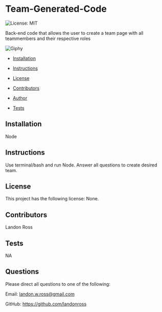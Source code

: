 # Team-Generated-Code

![License: MIT](https://img.shields.io/badge/License-None-informational "License Badge")

Back-end code that allows the user to create a team page with all teammembers and their respective roles

![Giphy]("./output/Object.gif")

* [Installation](#Installation)

* [Instructions](#Instructions)

* [License](#License)

* [Contributors](#Contributors)

* [Author](#Author)

* [Tests](#Tests)

## Installation
Node

## Instructions
Use terminal/bash and run Node. Answer all questions to create desired team.

## License 
This project has the following license: None.

## Contributors
Landon Ross

## Tests
NA

## Questions
Please direct all questions to one of the following:

Email: landon.w.ross@gmail.com

GitHub: https://github.com/landonross
